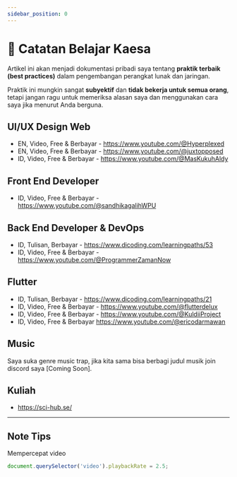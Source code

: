 ```yaml
---
sidebar_position: 0
---
```

# 📔 Catatan Belajar Kaesa

Artikel ini akan menjadi dokumentasi pribadi saya tentang **praktik terbaik (best practices)** dalam pengembangan perangkat lunak dan jaringan.

Praktik ini mungkin sangat **subyektif** dan **tidak bekerja untuk semua orang**, tetapi jangan ragu untuk memeriksa alasan saya dan menggunakan cara saya jika menurut Anda berguna.
## UI/UX Design Web

- EN, Video, Free & Berbayar - https://www.youtube.com/@Hyperplexed
- EN, Video, Free & Berbayar - https://www.youtube.com/@juxtopposed
- ID, Video, Free & Berbayar - https://www.youtube.com/@MasKukuhAldy

## Front End Developer

- ID, Video, Free & Berbayar - https://www.youtube.com/@sandhikagalihWPU

## Back End Developer & DevOps

- ID, Tulisan, Berbayar - https://www.dicoding.com/learningpaths/53
- ID, Video, Free & Berbayar - https://www.youtube.com/@ProgrammerZamanNow

## Flutter

- ID, Tulisan, Berbayar - https://www.dicoding.com/learningpaths/21
- ID, Video, Free & Berbayar - https://www.youtube.com/@flutterdelux
- ID, Video, Free & Berbayar -  https://www.youtube.com/@KuldiiProject
- ID, Video, Free & Berbayar https://www.youtube.com/@ericodarmawan

## Music

Saya suka genre music trap, jika kita sama bisa berbagi judul musik join discord saya [Coming Soon].

## Kuliah

- https://sci-hub.se/

---

## Note Tips

Mempercepat video
```js
document.querySelector('video').playbackRate = 2.5;
```